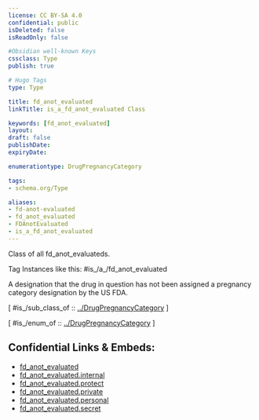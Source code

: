 ```yaml
---
license: CC BY-SA 4.0
confidential: public
isDeleted: false
isReadOnly: false

#Obsidian well-known Keys
cssclass: Type
publish: true

# Hugo Tags
type: Type

title: fd_anot_evaluated
linkTitle: is_a_fd_anot_evaluated Class

keywords: [fd_anot_evaluated]
layout: 
draft: false
publishDate:
expiryDate: 

enumerationtype: DrugPregnancyCategory

tags:
- schema.org/Type

aliases:
- fd-anot-evaluated
- fd_anot_evaluated
- FDAnotEvaluated
- is_a_fd_anot_evaluated
---
```


Class of all fd_anot_evaluateds.

Tag Instances like this: 
#is_/a_/fd_anot_evaluated

A designation that the drug in question has not been assigned a pregnancy category designation by the US FDA.

[ #is_/sub_class_of :: [../DrugPregnancyCategory](../DrugPregnancyCategory) ]

[ #is_/enum_of :: [../DrugPregnancyCategory](../DrugPregnancyCategory) ]



## Confidential Links & Embeds: 
- [fd_anot_evaluated](../../../../../../../../_public/schema.org/Type/is_a_/intangible/enumeration/medical_enumeration/drug_pregnancy_category/fd_anot_evaluated.md) 
- [fd_anot_evaluated.internal](../../../../../../../../_internal/schema.org/Type/is_a_/intangible/enumeration/medical_enumeration/drug_pregnancy_category/fd_anot_evaluated.internal.md) 
- [fd_anot_evaluated.protect](../../../../../../../../_protect/schema.org/Type/is_a_/intangible/enumeration/medical_enumeration/drug_pregnancy_category/fd_anot_evaluated.protect.md) 
- [fd_anot_evaluated.private](../../../../../../../../_private/schema.org/Type/is_a_/intangible/enumeration/medical_enumeration/drug_pregnancy_category/fd_anot_evaluated.private.md) 
- [fd_anot_evaluated.personal](../../../../../../../../_personal/schema.org/Type/is_a_/intangible/enumeration/medical_enumeration/drug_pregnancy_category/fd_anot_evaluated.personal.md) 
- [fd_anot_evaluated.secret](../../../../../../../../_secret/schema.org/Type/is_a_/intangible/enumeration/medical_enumeration/drug_pregnancy_category/fd_anot_evaluated.secret.md) 
